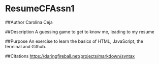 # ResumeCFAssn1

##Author
Carolina Ceja

##Description
A guessing game to get to know me, leading to my resume

##Purpose
An exercise to learn the basics of HTML, JavaScript, the terminal and Github.

##Citations
https://daringfireball.net/projects/markdown/syntax
